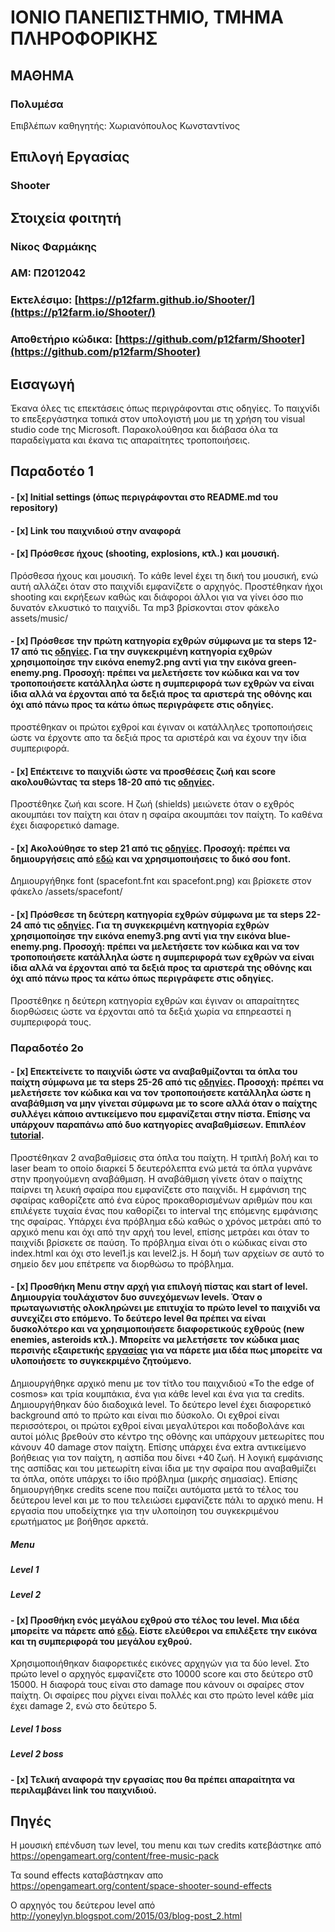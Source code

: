 # ΙΟΝΙΟ ΠΑΝΕΠΙΣΤΗΜΙΟ, ΤΜΗΜΑ ΠΛΗΡΟΦΟΡΙΚΗΣ 

## ΜΑΘΗΜΑ
### Πολυμέσα  
Επιβλέπων καθηγητής: Χωριανόπουλος Κωνσταντίνος  

## Επιλογή Εργασίας   
### Shooter

## Στοιχεία φοιτητή  
### Νίκος Φαρμάκης
### ΑΜ: Π2012042

### Εκτελέσιμο: [https://p12farm.github.io/Shooter/](https://p12farm.io/Shooter/)
### Αποθετήριο κώδικα: [https://github.com/p12farm/Shooter](https://github.com/p12farm/Shooter)

## Εισαγωγή  
Έκανα όλες τις επεκτάσεις όπως περιγράφονται στις οδηγίες. Το παιχνίδι το επεξεργάστηκα τοπικά στον υπολογιστή μου με τη χρήση του visual studio code της Microsoft. Παρακολούθησα και διάβασα όλα τα παραδείγματα και έκανα τις απαραίτητες τροποποιήσεις.

## Παραδοτέο 1
#### - [x] Initial settings (όπως περιγράφονται στο README.md του repository)
#### - [x] Link του παιχνιδιού στην αναφορά
#### - [x] Πρόσθεσε ήχους (shooting, explosions, κτλ.) και μουσική.
Πρόσθεσα ήχους και μουσική. Το κάθε level έχει τη δική του μουσική, ενώ αυτή αλλάζει όταν στο παιχνίδι εμφανίζετε ο αρχηγός. Προστέθηκαν ήχοι shooting και εκρήξεων καθώς και διάφοροι άλλοι για να γίνει όσο πιο δυνατόν ελκυστικό το παιχνίδι. Τα mp3 βρίσκονται στον φάκελο assets/music/ 

#### - [x] Πρόσθεσε την πρώτη κατηγορία εχθρών σύμφωνα με τα steps 12-17 από τις [οδηγίες](http://codeperfectionist.com/articles/phaser-js-tutorial-building-a-polished-space-shooter-game-part-3/). Για την συγκεκριμένη κατηγορία εχθρών χρησιμοποίησε την εικόνα enemy2.png αντί για την εικόνα green-enemy.png. Προσοχή: πρέπει να μελετήσετε τον κώδικα και να τον τροποποιήσετε κατάλληλα ώστε η συμπεριφορά των εχθρών να είναι ίδια αλλά να έρχονται από τα δεξιά προς τα αριστερά της οθόνης και όχι από πάνω προς τα κάτω όπως περιγράφετε στις οδηγίες.
προστέθηκαν οι πρώτοι εχθροί και έγιναν οι κατάλληλες τροποποιήσεις ώστε να έρχοντε απο τα δεξιά προς τα αριστέρά και να έχουν την ίδια συμπεριφορά.


#### - [x] Επέκτεινε το παιχνίδι ώστε να προσθέσεις ζωή και score ακολουθώντας τα steps 18-20 από τις [οδηγίες](http://codeperfectionist.com/articles/phaser-js-tutorial-building-a-polished-space-shooter-game-part-4/).
Προστέθηκε ζωή και score. H ζωή (shields) μειώνετε όταν ο εχθρός ακουμπάει τον παίχτη και όταν η σφαίρα ακουμπάει τον παίχτη. Το καθένα έχει διαφορετικό damage.

#### - [x] Ακολούθησε το step 21 από τις [οδηγίες](http://codeperfectionist.com/articles/phaser-js-tutorial-building-a-polished-space-shooter-game-part-4/). Προσοχή: πρέπει να δημιουργήσεις από [εδώ](http://kvazars.com/littera/) και να χρησιμοποιήσεις το δικό σου font.
Δημιουργήθηκε font (spacefont.fnt και spacefont.png) και βρίσκετε στον φάκελο /assets/spacefont/ 


#### - [x] Πρόσθεσε τη δεύτερη κατηγορία εχθρών σύμφωνα με τα steps 22-24 από τις [οδηγίες](http://codeperfectionist.com/articles/phaser-js-tutorial-building-a-polished-space-shooter-game-part-4/). Για τη συγκεκριμένη κατηγορία εχθρών χρησιμοποίησε την εικόνα enemy3.png αντί για την εικόνα blue-enemy.png. Προσοχή: πρέπει να μελετήσετε τον κώδικα και να τον τροποποιήσετε κατάλληλα ώστε η συμπεριφορά των εχθρών να είναι ίδια αλλά να έρχονται από τα δεξιά προς τα αριστερά της οθόνης και όχι από πάνω προς τα κάτω όπως περιγράφετε στις οδηγίες.
Προστέθηκε η δεύτερη κατηγορία εχθρών και έγιναν οι απαραίτητες διορθώσεις ώστε να έρχονται από τα δεξιά χωρία να επηρεαστεί η συμπεριφορά τους.

### Παραδοτέο 2ο
#### - [x] Επεκτείνετε το παιχνίδι ώστε να αναβαθμίζονται τα όπλα του παίχτη σύμφωνα με τα steps 25-26 από τις [οδηγίες](http://codeperfectionist.com/articles/phaser-js-tutorial-building-a-polished-space-shooter-game-part-4/). Προσοχή: πρέπει να μελετήσετε τον κώδικα και να τον τροποποιήσετε κατάλληλα ώστε η αναβάθμιση να μην γίνεται σύμφωνα με το score αλλά όταν ο παίχτης συλλέγει κάποιο αντικείμενο που εμφανίζεται στην πίστα. Επίσης να υπάρχουν παραπάνω από δυο κατηγορίες αναβαθμίσεων. Επιπλέον [tutorial](http://phaser.io/tutorials/coding-tips-007).
Προστέθηκαν 2 αναβαθμίσεις στα όπλα του παίχτη. Η τριπλή βολή και το laser beam το οποίο διαρκεί 5 δευτερόλεπτα ενώ μετά τα όπλα γυρνάνε στην προηγούμενη αναβάθμιση.  Η αναβάθμιση γίνετε όταν ο παίχτης παίρνει τη λευκή σφαίρα που εμφανίζετε στο παιχνίδι. Η εμφάνιση της σφαίρας καθορίζετε από  ένα εύρος προκαθορισμένων αριθμών που και επιλέγετε τυχαία ένας που καθορίζει το interval της επόμενης εμφάνισης της σφαίρας. Υπάρχει ένα πρόβλημα εδώ καθώς ο χρόνος μετράει από το αρχικό menu και όχι από την αρχή του level, επίσης μετράει και όταν το παιχνίδι βρίσκετε σε παύση. Το πρόβλημα είναι ότι ο κώδικας είναι στο index.html και όχι στο level1.js και level2.js. H δομή των αρχείων σε αυτό το σημείο δεν μου επέτρεπε να διορθώσω το πρόβλημα.  

#### - [x] Προσθήκη Μenu στην αρχή για επιλογή πίστας και start of level. Δημιουργία τουλάχιστον δυο συνεχόμενων levels. Όταν ο πρωταγωνιστής ολοκληρώνει με επιτυχία το πρώτο level το παιχνίδι να συνεχίζει στο επόμενο. Το δεύτερο level θα πρέπει να είναι δυσκολότερο και να χρησιμοποιήσετε διαφορετικούς εχθρούς (new enemies, asteroids κτλ.). Μπορείτε να μελετήσετε τον κώδικα μιας περσινής εξαιρετικής [εργασίας](https://github.com/aMimikyu/Super-Mario) για να πάρετε μια ιδέα πως μπορείτε να υλοποιήσετε το συγκεκριμένο ζητούμενο.
Δημιουργήθηκε αρχικό menu με τον τίτλο του παιχνιδιού «To the edge of cosmos» και τρία κουμπάκια, ένα για κάθε level και ένα για τα credits. Δημιουργήθηκαν δύο διαδοχικά level. Το δεύτερο level έχει διαφορετικό background από το πρώτο και είναι πιο δύσκολο. Οι εχθροί είναι περισσότεροι, οι πρώτοι εχθροί είναι μεγαλύτεροι και ποδοβολάνε και αυτοί μόλις βρεθούν στο κέντρο της οθόνης και υπάρχουν μετεωρίτες που κάνουν 40 damage στον παίχτη. Επίσης υπάρχει ένα extra αντικείμενο βοήθειας για τον παίχτη, η ασπίδα που δίνει +40 ζωή. Η λογική εμφάνισης της ασπίδας και του μετεωρίτη είναι ίδια με την σφαίρα που αναβαθμίζει τα όπλα, οπότε υπάρχει το ίδιο πρόβλημα (μικρής σημασίας). Επίσης δημιουργήθηκε credits scene που παίζει αυτόματα μετά το τέλος του δεύτερου level και με το που τελειώσει εμφανίζετε πάλι το αρχικό menu.  Η εργασία που υποδείχτηκε για την υλοποίηση του συγκεκριμένου ερωτήματος με βοήθησε αρκετά.


##### Menu



##### Level 1



##### Level 2



#### - [x] Προσθήκη ενός μεγάλου εχθρού στο τέλος του level. Μια ιδέα μπορείτε να πάρετε από [εδώ](http://codeperfectionist.com/articles/phaser-js-tutorial-building-a-polished-space-shooter-game-part-5/). Είστε ελεύθεροι να επιλέξετε την εικόνα και τη συμπεριφορά του μεγάλου εχθρού.
Χρησιμοποιήθηκαν διαφορετικές εικόνες αρχηγών για τα δύο level. Στο πρώτο level ο αρχηγός εμφανίζετε στο 10000 score και στο δεύτερο στ0 15000. Η διαφορά τους είναι στο damage που κάνουν οι σφαίρες στον παίχτη. Οι σφαίρες που ρίχνει είναι πολλές και στο πρώτο level κάθε μία έχει damage 2, ενώ στο δεύτερο 5.

##### Level 1 boss



##### Level 2 boss




#### - [x] Τελική αναφορά την εργασίας που θα πρέπει απαραίτητα να περιλαμβάνει link του παιχνιδιού.

## Πηγές
Η μουσική επένδυση των level, του menu και των credits κατεβάστηκε από https://opengameart.org/content/free-music-pack

Τα sound effects καταβάστηκαν απο https://opengameart.org/content/space-shooter-sound-effects

Ο αρχηγός του δεύτερου level από http://yoneylyn.blogspot.com/2015/03/blog-post_2.html
